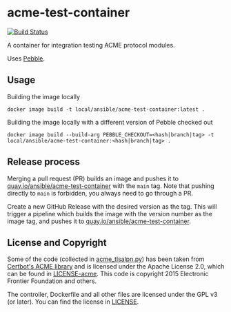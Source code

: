 # acme-test-container

[![Build Status](https://dev.azure.com/ansible/acme-test-container/_apis/build/status/CI?branchName=main)](https://dev.azure.com/ansible/acme-test-container/_build?definitionId=11)

A container for integration testing ACME protocol modules.

Uses [Pebble](https://github.com/letsencrypt/Pebble).

## Usage

Building the image locally
```
docker image build -t local/ansible/acme-test-container:latest .
```

Building the image locally with a different version of Pebble checked out
```
docker image build --build-arg PEBBLE_CHECKOUT=<hash|branch|tag> -t local/ansible/acme-test-container:<hash|branch|tag> .
```

## Release process

Merging a pull request (PR) builds an image and pushes it to [quay.io/ansible/acme-test-container](https://quay.io/repository/ansible/acme-test-container?tab=tags) with the `main` tag.
Note that pushing directly to `main` is forbidden, you always need to go through a PR.

Create a new GitHub Release with the desired version as the tag. This will trigger a pipeline which builds the image with the version number as the image tag, and pushes it to [quay.io/ansible/acme-test-container](https://quay.io/repository/ansible/acme-test-container?tab=tags).

## License and Copyright

Some of the code (collected in [acme_tlsalpn.py](acme_tlsalpn.py)) has been taken from
[Certbot's ACME library](https://github.com/certbot/certbot/tree/master/acme)
and is licensed under the Apache License 2.0, which can be found in [LICENSE-acme](LICENSE-acme).
This code is copyright 2015 Electronic Frontier Foundation and others.

The controller, Dockerfile and all other files are licensed under the GPL v3 (or later).
You can find the license in [LICENSE](LICENSE).
